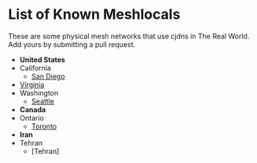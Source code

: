 # List of Known Meshlocals

These are some physical mesh networks that use cjdns in The Real World. Add
yours by submitting a pull request.

 * **United States**
  * California
    * [San Diego](sandiego.md)
  * [Virginia](virginia.md)
  * Washington
    * [Seattle](seattle.md)
 * **Canada**
  * Ontario
    * [Toronto](toronto.md)
 * **Iran**
  * Tehran
    * [Tehran]
